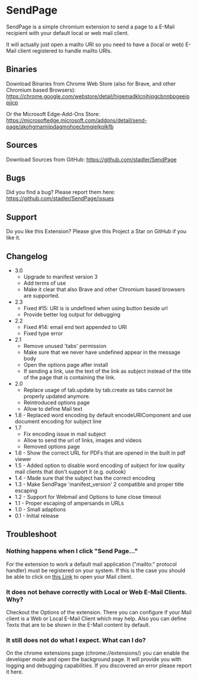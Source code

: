SendPage
========

SendPage is a simple chromium extension to send a page to a E-Mail recipient
with your default local or web mail client.

It will actually just open a mailto URI so you need to have a (local or web) E-Mail client registered to handle mailto URIs.

Binaries
--------
Download Binaries from Chrome Web Store (also for Brave, and other Chromium based Browsers):
https://chrome.google.com/webstore/detail/higemadklcnjhjpgcbnnbpgeeippjjcp

Or the Microsoft Edge-Add-Ons Store:
https://microsoftedge.microsoft.com/addons/detail/send-page/akohgmamjjpdagmohoecbmgiejkplkfb

Sources
-------
Download Sources from GitHub:
https://github.com/stadler/SendPage

Bugs
----
Did you find a bug? Please report them here:
https://github.com/stadler/SendPage/issues

Support
--------
Do you like this Extension?
Please give this Project a Star on GitHub if you like it.

Changelog
---------

 * 3.0
   * Upgrade to manifest version 3
   * Add terms of use
   * Make it clear that also Brave and other Chromium based browsers are supported.
 * 2.3
   * Fixed #15: URI is is undefined when using button beside url
   * Provide better log output for debugging
 * 2.2
   * Fixed #14: email end text appended to URI
   * Fixed type error
 * 2.1
   * Remove unused 'tabs' permission
   * Make sure that we never have undefined appear in the message body
   * Open the options page after install
   * If sending a link, use the text of the link as subject instead of the title of the page that is containing the link.
 * 2.0
   * Replace usage of tab.update by tab.create as tabs cannot be properly updated anymore.
   * Reintroduced options page
   * Allow to define Mail text
 * 1.8 - Replaced word encoding by default encodeURIComponent and use document encoding for subject line
 * 1.7
   * Fix encoding issue in mail subject
   * Allow to send the url of links, images and videos
   * Removed options page
 * 1.6 - Show the correct URL for PDFs that are opened in the built in pdf viewer 
 * 1.5 - Added option to disable word encoding of subject for low quality mail clients that don't support it (e.g. outlook)
 * 1.4 - Made sure that the subject has the correct encoding
 * 1.3 - Make SendPage 'manifest_version' 2 compatible and proper title escaping
 * 1.2 - Support for Webmail and Options to tune close timeout
 * 1.1 - Proper escaping of ampersands in URLs
 * 1.0 - Small adaptions
 * 0.1 - Initial release
 
Troubleshoot
------------
### Nothing happens when I click "Send Page..."
For the extension to work a default mail application ("mailto:" protocol handler) must be registered on your system. If this is the case you should be able to click on [this Link](mailto:test@example.com?subject=The%20Subject&body=The%20Body) to open your Mail client.

### It does not behave correctly with Local or Web E-Mail Clients. Why?
Checkout the Options of the extension. There you can configure if your Mail client is a Web or Local E-Mail Client which may help.
Also you can define Texts that are to be shown in the E-Mail content by default.

### It still does not do what I expect. What can I do?
On the chrome extensions page (chrome://extensions/) you can enable the developer mode and open the background page.
It will provide you with logging and debugging capabilities. If you discovered an error please report it here.
